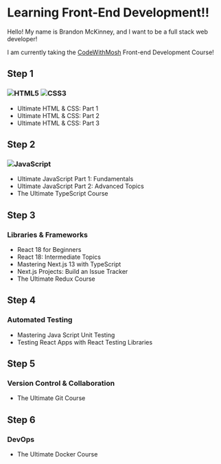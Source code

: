 # Learning Front-End Development!!

Hello! My name is Brandon McKinney, and I want to be a full stack web developer!

I am currently taking the [CodeWithMosh](https://codewithmosh.com) Front-end Development Course!

## Step 1

### ![HTML5](https://img.shields.io/badge/html5-%23E34F26.svg?style=for-the-badge&logo=html5&logoColor=white) ![CSS3](https://img.shields.io/badge/css3-%231572B6.svg?style=for-the-badge&logo=css3&logoColor=white)

- Ultimate HTML & CSS: Part 1
- Ultimate HTML & CSS: Part 2
- Ultimate HTML & CSS: Part 3

## Step 2

### ![JavaScript](https://img.shields.io/badge/javascript-%23323330.svg?style=for-the-badge&logo=javascript&logoColor=%23F7DF1E)

- Ultimate JavaScript Part 1: Fundamentals
- Ultimate JavaScript Part 2: Advanced Topics
- The Ultimate TypeScript Course

## Step 3

### Libraries & Frameworks

- React 18 for Beginners
- React 18: Intermediate Topics
- Mastering Next.js 13 with TypeScript
- Next.js Projects: Build an Issue Tracker
- The Ultimate Redux Course

## Step 4

### Automated Testing

- Mastering Java Script Unit Testing
- Testing React Apps with React Testing Libraries

## Step 5

### Version Control & Collaboration

- The Ultimate Git Course

## Step 6

### DevOps

- The Ultimate Docker Course
